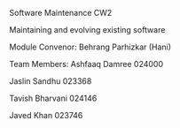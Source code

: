 Software Maintenance CW2

Maintaining and evolving existing software

Module Convenor: Behrang Parhizkar (Hani)

Team Members:
Ashfaaq Damree 024000

Jaslin Sandhu 023368

Tavish Bharvani 024146

Javed Khan 023746



